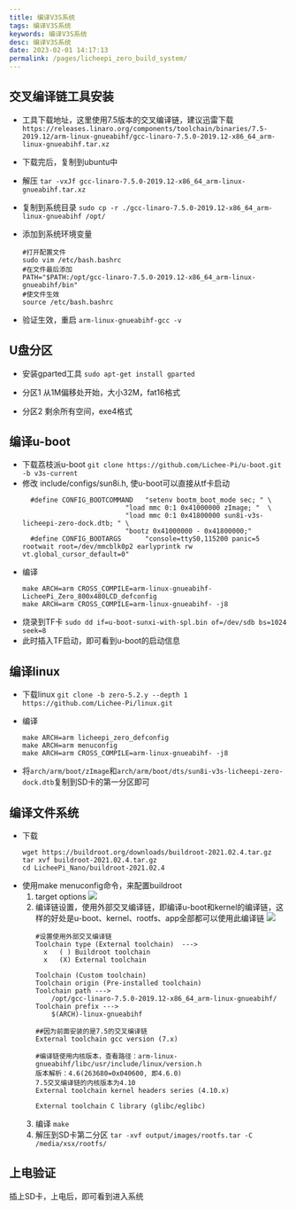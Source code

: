 ```yaml
---
title: 编译V3S系统
tags: 编译V3S系统
keywords: 编译V3S系统
desc: 编译V3S系统
date: 2023-02-01 14:17:13
permalink: /pages/licheepi_zero_build_system/
---
```


## 交叉编译链工具安装
* 工具下载地址，这里使用7.5版本的交叉编译链，建议迅雷下载
`https://releases.linaro.org/components/toolchain/binaries/7.5-2019.12/arm-linux-gnueabihf/gcc-linaro-7.5.0-2019.12-x86_64_arm-linux-gnueabihf.tar.xz`


* 下载完后，复制到ubuntu中
* 解压
  `tar -vxJf gcc-linaro-7.5.0-2019.12-x86_64_arm-linux-gnueabihf.tar.xz`
* 复制到系统目录
  `sudo cp -r ./gcc-linaro-7.5.0-2019.12-x86_64_arm-linux-gnueabihf /opt/`
* 添加到系统环境变量
    ```
    #打开配置文件
    sudo vim /etc/bash.bashrc
    #在文件最后添加
    PATH="$PATH:/opt/gcc-linaro-7.5.0-2019.12-x86_64_arm-linux-gnueabihf/bin"
    #使文件生效
    source /etc/bash.bashrc
    ```
* 验证生效，重启
    `arm-linux-gnueabihf-gcc -v`

## U盘分区

* 安装gparted工具
  `sudo apt-get install gparted `

* 分区1
  从1M偏移处开始，大小32M，fat16格式

* 分区2
  剩余所有空间，exe4格式

## 编译u-boot
* 下载荔枝派u-boot
  `git clone https://github.com/Lichee-Pi/u-boot.git -b v3s-current`
* 修改 include/configs/sun8i.h, 使u-boot可以直接从tf卡启动
  ```
    #define CONFIG_BOOTCOMMAND   "setenv bootm_boot_mode sec; " \
                            "load mmc 0:1 0x41000000 zImage; "  \
                            "load mmc 0:1 0x41800000 sun8i-v3s-licheepi-zero-dock.dtb; " \
                            "bootz 0x41000000 - 0x41800000;"
    #define CONFIG_BOOTARGS      "console=ttyS0,115200 panic=5 rootwait root=/dev/mmcblk0p2 earlyprintk rw  vt.global_cursor_default=0"
    ```
* 编译
  ```
  make ARCH=arm CROSS_COMPILE=arm-linux-gnueabihf- LicheePi_Zero_800x480LCD_defconfig
  make ARCH=arm CROSS_COMPILE=arm-linux-gnueabihf- -j8
  ```
* 烧录到TF卡
  `sudo dd if=u-boot-sunxi-with-spl.bin of=/dev/sdb bs=1024 seek=8`
* 此时插入TF启动，即可看到u-boot的启动信息

## 编译linux
* 下载linux
  `git clone -b zero-5.2.y --depth 1 https://github.com/Lichee-Pi/linux.git`
* 编译
  ```
  make ARCH=arm licheepi_zero_defconfig
  make ARCH=arm menuconfig
  make ARCH=arm CROSS_COMPILE=arm-linux-gnueabihf- -j8
  ```

* 将`arch/arm/boot/zImage`和`arch/arm/boot/dts/sun8i-v3s-licheepi-zero-dock.dtb`复制到SD卡的第一分区即可

## 编译文件系统
* 下载
  ```
  wget https://buildroot.org/downloads/buildroot-2021.02.4.tar.gz
  tar xvf buildroot-2021.02.4.tar.gz
  cd LicheePi_Nano/buildroot-2021.02.4
  ```
* 使用make menuconfig命令，来配置buildroot
  1. target options
      ![](./assets/images/buildroot_1.png)
  2. 编译链设置，使用外部交叉编译链，即编译u-boot和kernel的编译链，这样的好处是u-boot、kernel、rootfs、app全部都可以使用此编译链
      ![](./assets/images/buildroot_2.png)
      ```
      #设置使用外部交叉编译链
      Toolchain type (External toolchain)  --->
        x   ( ) Buildroot toolchain
        x   (X) External toolchain

      Toolchain (Custom toolchain)
      Toolchain origin (Pre-installed toolchain)
      Toolchain path --->
          /opt/gcc-linaro-7.5.0-2019.12-x86_64_arm-linux-gnueabihf/
      Toolchain prefix --->
          $(ARCH)-linux-gnueabihf 

      ##因为前面安装的是7.5的交叉编译链
      External toolchain gcc version (7.x)

      #编译链使用内核版本，查看路径：arm-linux-gnueabihf/libc/usr/include/linux/version.h
      版本解析：4.6(263680=0x040600, 即4.6.0)
      7.5交叉编译链的内核版本为4.10
      External toolchain kernel headers series (4.10.x)

      External toolchain C library (glibc/eglibc)
      ```
  3. 编译 `make`
  4. 解压到SD卡第二分区
      `tar -xvf output/images/rootfs.tar -C /media/xsx/rootfs/`

## 上电验证
  插上SD卡，上电后，即可看到进入系统